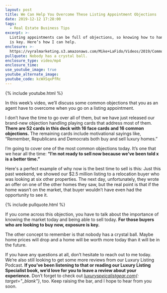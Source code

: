 ```yaml
---
layout: post
title: We Can Help You Overcome These Listing Appointment Objections
date: 2019-12-12 17:28:00
tags:
  - Real Estate Business Tips
excerpt: >-
  Listing appointments can be full of objections, so knowing how to handle them
  is key. Here’s how I can help.
enclosure: >-
  https://vyralmarketing.s3.amazonaws.com/Mike+LaFido/Videos/2019/Common+Objections+to+Overcome+When+Going+On+A+Listing+Appointment+_+Luxury+Listing+Specialist.mp4
pullquote: Nobody has a crystal ball.
enclosure_type: video/mp4
enclosure_time:
use_youtube_image: true
youtube_alternate_image:
youtube_code: kcWXSqxPfRc
---
```


{% include youtube.html %}

In this week’s video, we’ll discuss some common objections that you as an agent have to overcome when you go on a listing appointment.&nbsp;

I don’t have the time to go over all of them, but we have just released our brand-new objection handling playing cards that address most of them. **There are 52 cards in this deck with 16 face cards and 16 common objections.** The remaining cards include motivational sayings like, “Remember, Republicans and Democrats both buy and sell luxury homes.”

I’m going to cover one of the most common objections today. It’s one that we hear all the time: **“I’m not ready to sell now because we’ve been told x is a better time.”&nbsp;**

Here's a perfect example of why now is the best time to sell is this: Just this past weekend, we showed our $2.5 million listing to a relocation buyer who was looking at six other properties. The next day, unfortunately, they wrote an offer on one of the other homes they saw, but the real point is that if the home wasn’t on the market, that buyer wouldn’t have even had the opportunity to see it.&nbsp;

{% include pullquote.html %}

If you come across this objection, you have to talk about the importance of knowing the market today and being able to sell today. **For those buyers who are looking to buy now, exposure is key.&nbsp;**

The other concept to remember is that nobody has a crystal ball. Maybe home prices will drop and a home will be worth more today than it will be in the future.

If you have any questions at all, don’t hesitate to reach out to me today. We’re also still looking to get some more reviews from our Luxury Listing Podcast. **If you’ve been listening to that or reading our Luxury Listing Specialist book, we’d love for you to leave a review about your experience.** Don’t forget to check out *[luxuryspeicalistgear.com](https://luxury-specialist-gear.myshopify.com/){: target="_blank"}*, too. Keep raising the bar, and I hope to hear from you soon.<br>&nbsp;

&nbsp;